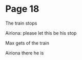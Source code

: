 # Page 18
The train stops

Airiona: please let this be his stop

Max gets of the train

Airiona there he is